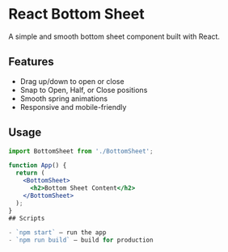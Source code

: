 # React Bottom Sheet

A simple and smooth bottom sheet component built with React.

## Features
- Drag up/down to open or close
- Snap to Open, Half, or Close positions
- Smooth spring animations
- Responsive and mobile-friendly

## Usage
```jsx
import BottomSheet from './BottomSheet';

function App() {
  return (
    <BottomSheet>
      <h2>Bottom Sheet Content</h2>
    </BottomSheet>
  );
}
## Scripts

- `npm start` — run the app
- `npm run build` — build for production
